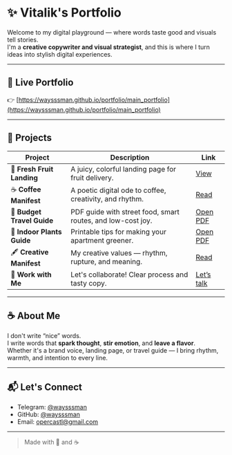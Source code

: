 # ✨ Vitalik's Portfolio

Welcome to my digital playground — where words taste good and visuals tell stories.  
I'm a **creative copywriter and visual strategist**, and this is where I turn ideas into stylish digital experiences.

---

## 🔗 Live Portfolio  
👉 [https://waysssman.github.io/portfolio/main_portfolio](https://waysssman.github.io/portfolio/main_portfolio)

---

## 📁 Projects

| Project | Description | Link |
|--------|-------------|------|
| 🍊 **Fresh Fruit Landing** | A juicy, colorful landing page for fruit delivery. | [View](https://waysssman.github.io/portfolio/fresh_fruit) |
| ☕ **Coffee Manifest** | A poetic digital ode to coffee, creativity, and rhythm. | [Read](https://waysssman.github.io/portfolio/coffee) |
| 💸 **Budget Travel Guide** | PDF guide with street food, smart routes, and low-cost joy. | [Open PDF]([https://drive.google.com/file/d/1TSo5IIQJnpAPvqT2unEndNKfr0YqoCal/view?usp=sharing](https://drive.google.com/file/d/1A485K7Gj2TEFDLeUStqx8b8X9cMEx-5p/view?usp=sharing)) |
| 🌿 **Indoor Plants Guide** | Printable tips for making your apartment greener. | [Open PDF](https://drive.google.com/file/d/1TSo5IIQJnpAPvqT2unEndNKfr0YqoCal/view?usp=sharing) |
| 🖋 **Creative Manifest** | My creative values — rhythm, rupture, and meaning. | [Read](https://waysssman.github.io/portfolio/manifest) |
| 💬 **Work with Me** | Let's collaborate! Clear process and tasty copy. | [Let’s talk](https://waysssman.github.io/portfolio/about) |

---

## ☕ About Me

I don't write “nice” words.  
I write words that **spark thought**, **stir emotion**, and **leave a flavor**.  
Whether it's a brand voice, landing page, or travel guide — I bring rhythm, warmth, and intention to every line.

---

## 📬 Let's Connect

- Telegram: [@waysssman](https://t.me/waysssman)  
- GitHub: [@waysssman](https://github.com/waysssman)  
- Email: [opercastl@gmail.com](mailto:opercastl@gmail.com)

---

> Made with 🍊 and ☕
